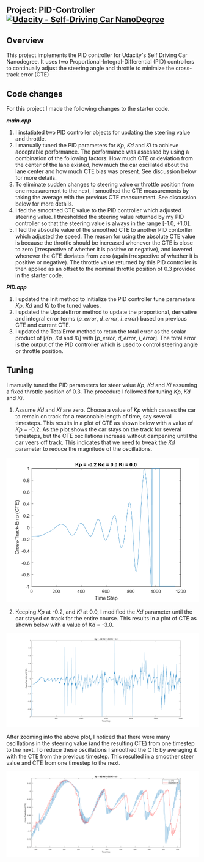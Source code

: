 ## Project: PID-Controller [![Udacity - Self-Driving Car NanoDegree](https://s3.amazonaws.com/udacity-sdc/github/shield-carnd.svg)](http://www.udacity.com/drive)

Overview
---
This project implements the PID controller for Udacity's Self Driving Car Nanodegree. It uses two Proportional-Integral-Differential (PID) controllers to continually adjust the steering angle and throttle to minimize the cross-track error (CTE)

Code changes
---
For this project I made the following changes to the starter code.

__*main.cpp*__

1. I instatiated two PID controller objects for updating the steering value and throttle.
2. I manually tuned the PID parameters for _Kp_, _Kd_ and _Ki_ to achieve acceptable performance. The performance was assessed by using a combination of the following factors: How much CTE or deviation from the center of the lane existed, how much the car oscillated about the lane center and how much CTE bias was present. See discussion below for more details.
3. To eliminate sudden changes to steering value or throttle position from one measurement to the next, I smoothed the CTE measurements by taking the average with the previous CTE measurement. See discussion below for more details.
4. I fed the smoothed CTE value to the PID controller which adjusted steering value. I thresholded the steering value returned by my PID controller so that the steering value is always in the range [-1.0, +1.0].
5. I fed the absoulte value of the smoothed CTE to another PID contorller which adjusted the speed. The reason for using the absolute CTE value is because the throttle should be increased whenever the CTE is close to zero (irrespective of whether it is positive or negative), and lowered whenever the CTE deviates from zero (again irrespective of whether it is positive or negative). The throttle value returned by this PID controller is then applied as an offset to the nominal throttle position of 0.3 provided in the starter code.

__*PID.cpp*__

1. I updated the Init method to initialize the PID controller tune parameters _Kp_, _Kd_ and _Ki_ to the tuned values.
2. I updated the UpdateError method to update the proportional, derivative and integral error terms (_p_error_, _d_error_, _i_error_) based on previous CTE and current CTE.
3. I updated the TotalError method to retun the total error as the scalar product of [_Kp_, _Kd_ and _Ki_] with [_p_error_, _d_error_, _i_error_]. The total error is the output of the PID controller which is used to control steering angle or throttle position.

Tuning
---
I manually tuned the  PID parameters for steer value _Kp_, _Kd_ and _Ki_ assuming a fixed throttle position of 0.3. The procedure I followed for tuning _Kp_, _Kd_ and _Ki_.

1. Assume _Kd_ and _Ki_ are zero. Choose a value of _Kp_ which causes the car to remain on track for a reasonable length of time, say several timesteps. This results in a plot of CTE as shown below with a value of _Kp_ = -0.2. As the plot shows the car stays on the track for several timesteps, but the CTE oscillations increase without dampening until the car veers off track. This indicates that we need to tweak the _Kd_ parameter to reduce the magnitude of the oscillations.

![Vary_Kp_alone](https://github.com/calvinhobbes119/PID-Controller/blob/master/figures/Kp_-0.2_Kd_0.0_Ki_0.0.png)

2. Keeping _Kp_ at -0.2, and _Ki_ at 0.0, I modified the _Kd_ parameter until the car stayed on track for the entire course. This results in a plot of CTE as shown below with a value of _Kd_ = -3.0.

![Vary_Kd_alone](https://github.com/calvinhobbes119/PID-Controller/blob/master/figures/Kp_-0.2_Kd_-3.0_Ki_0.0.png)

After zooming into the above plot, I noticed that there were many oscillations in the steering value (and the resulting CTE) from one timestep to the next. To reduce these oscillations I smoothed the CTE by averaging it with the CTE from the previous timestep. This resulted in a smoother steer value and CTE from one timestep to the next.

![Using_raw_vs_smoothed_CTE](https://github.com/calvinhobbes119/PID-Controller/blob/master/figures/Using_raw_vs_smoothed_CTE.png)
